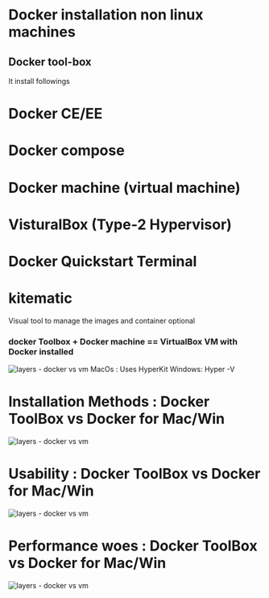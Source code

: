 # Docker installation non linux machines  
## Docker tool-box
   It install followings 
# Docker CE/EE
# Docker compose 
# Docker machine (virtual machine)
# VisturalBox (Type-2 Hypervisor)
# Docker Quickstart Terminal
# kitematic 
   Visual tool to manage the images and container optional 
### docker Toolbox + Docker machine == VirtualBox VM with Docker installed 
![layers - docker vs vm](https://github.com/NarendranathPanda/docker-install/blob/master/img/dockertoolbox_non_linux.PNG) 
MacOs : Uses HyperKit
Windows: Hyper -V
# Installation Methods : Docker ToolBox vs Docker for Mac/Win 
![layers - docker vs vm](https://github.com/NarendranathPanda/docker-install/blob/master/img/docker_toolbox_vs_docker_by_win_mac.PNG)
# Usability : Docker ToolBox vs Docker for Mac/Win 
![layers - docker vs vm](https://github.com/NarendranathPanda/docker-install/blob/master/img/u_docker_toolbox_vs_docker_by_win_mac.PNG)
# Performance woes : Docker ToolBox vs Docker for Mac/Win   
![layers - docker vs vm](https://github.com/NarendranathPanda/docker-install/blob/master/img/p_docker_toolbox_vs_docker_by_win_mac.PNG)
